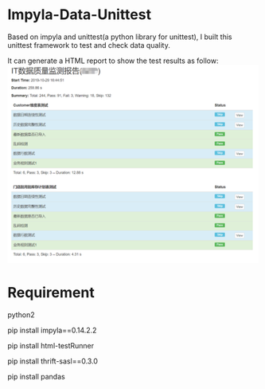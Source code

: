 # Impyla-Data-Unittest
Based on impyla and unittest(a python library for unittest), I built this unittest framework to test and check data quality.

It can generate a HTML report to show the test results as follow:
![demonstration](https://github.com/rav009/Impyla-Data-Unittest/blob/master/sample.png?raw=true)

# Requirement
python2

pip install impyla==0.14.2.2

pip install html-testRunner

pip install thrift-sasl==0.3.0

pip install pandas
